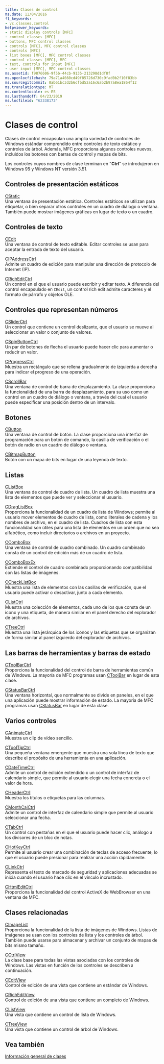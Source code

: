 ```yaml
---
title: Clases de control
ms.date: 11/04/2016
f1_keywords:
- vc.classes.control
helpviewer_keywords:
- static display controls [MFC]
- control classes [MFC]
- buttons, MFC control classes
- controls [MFC], MFC control classes
- controls [MFC]
- list boxes [MFC], MFC control classes
- control classes [MFC], MFC
- text, controls for input [MFC]
- user input [MFC], MFC control classes
ms.assetid: f9876606-9f5b-44cb-9135-213298d1df8f
ms.openlocfilehash: 79a71a4660cd49f85726d730c9fad0b2f10f83bb
ms.sourcegitcommit: 0ab61bc3d2b6cfbd52a16c6ab2b97a8ea1864f12
ms.translationtype: MT
ms.contentlocale: es-ES
ms.lasthandoff: 04/23/2019
ms.locfileid: "62338173"
---
```

# <a name="control-classes"></a>Clases de control

Clases de control encapsulan una amplia variedad de controles de Windows estándar comprendido entre controles de texto estático y controles de árbol. Además, MFC proporciona algunos controles nuevos, incluidos los botones con barras de control y mapas de bits.

Los controles cuyos nombres de clase terminan en "**Ctrl**" se introdujeron en Windows 95 y Windows NT versión 3.51.

## <a name="static-display-controls"></a>Controles de presentación estáticos

[CStatic](../mfc/reference/cstatic-class.md)<br/>
Una ventana de presentación estática. Controles estáticos se utilizan para etiquetar, o bien separar otros controles en un cuadro de diálogo o ventana. También puede mostrar imágenes gráficas en lugar de texto o un cuadro.

## <a name="text-controls"></a>Controles de texto

[CEdit](../mfc/reference/cedit-class.md)<br/>
Una ventana de control de texto editable. Editar controles se usan para aceptar la entrada de texto del usuario.

[CIPAddressCtrl](../mfc/reference/cipaddressctrl-class.md)<br/>
Admite un cuadro de edición para manipular una dirección de protocolo de Internet (IP).

[CRichEditCtrl](../mfc/reference/cricheditctrl-class.md)<br/>
Un control en el que el usuario puede escribir y editar texto. A diferencia del control encapsulado en `CEdit`, un control rich edit admite caracteres y el formato de párrafo y objetos OLE.

## <a name="controls-that-represent-numbers"></a>Controles que representan números

[CSliderCtrl](../mfc/reference/csliderctrl-class.md)<br/>
Un control que contiene un control deslizante, que el usuario se mueve al seleccionar un valor o conjunto de valores.

[CSpinButtonCtrl](../mfc/reference/cspinbuttonctrl-class.md)<br/>
Un par de botones de flecha el usuario puede hacer clic para aumentar o reducir un valor.

[CProgressCtrl](../mfc/reference/cprogressctrl-class.md)<br/>
Muestra un rectángulo que se rellena gradualmente de izquierda a derecha para indicar el progreso de una operación.

[CScrollBar](../mfc/reference/cscrollbar-class.md)<br/>
Una ventana de control de barra de desplazamiento. La clase proporciona la funcionalidad de una barra de desplazamiento, para su uso como un control en un cuadro de diálogo o ventana, a través del cual el usuario puede especificar una posición dentro de un intervalo.

## <a name="buttons"></a>Botones

[CButton](../mfc/reference/cbutton-class.md)<br/>
Una ventana de control de botón. La clase proporciona una interfaz de programación para un botón de comando, la casilla de verificación o el botón de radio en un cuadro de diálogo o ventana.

[CBitmapButton](../mfc/reference/cbitmapbutton-class.md)<br/>
Botón con un mapa de bits en lugar de una leyenda de texto.

## <a name="lists"></a>Listas

[CListBox](../mfc/reference/clistbox-class.md)<br/>
Una ventana de control de cuadro de lista. Un cuadro de lista muestra una lista de elementos que puede ver y seleccionar el usuario.

[CDragListBox](../mfc/reference/cdraglistbox-class.md)<br/>
Proporciona la funcionalidad de un cuadro de lista de Windows; permite al usuario mover elementos de cuadro de lista, como literales de cadena y los nombres de archivo, en el cuadro de lista. Cuadros de lista con esta funcionalidad son útiles para una lista de elementos en un orden que no sea alfabético, como incluir directorios o archivos en un proyecto.

[CComboBox](../mfc/reference/ccombobox-class.md)<br/>
Una ventana de control de cuadro combinado. Un cuadro combinado consta de un control de edición más de un cuadro de lista.

[CComboBoxEx](../mfc/reference/ccomboboxex-class.md)<br/>
Extiende el control de cuadro combinado proporcionando compatibilidad con las listas de imágenes.

[CCheckListBox](../mfc/reference/cchecklistbox-class.md)<br/>
Muestra una lista de elementos con las casillas de verificación, que el usuario puede activar o desactivar, junto a cada elemento.

[CListCtrl](../mfc/reference/clistctrl-class.md)<br/>
Muestra una colección de elementos, cada uno de los que consta de un icono y una etiqueta, de manera similar en el panel derecho del explorador de archivos.

[CTreeCtrl](../mfc/reference/ctreectrl-class.md)<br/>
Muestra una lista jerárquica de los iconos y las etiquetas que se organizan de forma similar al panel izquierdo del explorador de archivos.

## <a name="toolbars-and-status-bars"></a>Las barras de herramientas y barras de estado

[CToolBarCtrl](../mfc/reference/ctoolbarctrl-class.md)<br/>
Proporciona la funcionalidad del control de barra de herramientas común de Windows. La mayoría de MFC programas usan [CToolBar](../mfc/reference/ctoolbar-class.md) en lugar de esta clase.

[CStatusBarCtrl](../mfc/reference/cstatusbarctrl-class.md)<br/>
Una ventana horizontal, que normalmente se divide en paneles, en el que una aplicación puede mostrar información de estado. La mayoría de MFC programas usan [CStatusBar](../mfc/reference/cstatusbar-class.md) en lugar de esta clase.

## <a name="miscellaneous-controls"></a>Varios controles

[CAnimateCtrl](../mfc/reference/canimatectrl-class.md)<br/>
Muestra un clip de vídeo sencillo.

[CToolTipCtrl](../mfc/reference/ctooltipctrl-class.md)<br/>
Una pequeña ventana emergente que muestra una sola línea de texto que describe el propósito de una herramienta en una aplicación.

[CDateTimeCtrl](../mfc/reference/cdatetimectrl-class.md)<br/>
Admite un control de edición extendido o un control de interfaz de calendario simple, que permite al usuario elegir una fecha concreta o el valor de hora.

[CHeaderCtrl](../mfc/reference/cheaderctrl-class.md)<br/>
Muestra los títulos o etiquetas para las columnas.

[CMonthCalCtrl](../mfc/reference/cmonthcalctrl-class.md)<br/>
Admite un control de interfaz de calendario simple que permite al usuario seleccionar una fecha.

[CTabCtrl](../mfc/reference/ctabctrl-class.md)<br/>
Un control con pestañas en el que el usuario puede hacer clic, análogo a los divisores de un bloc de notas.

[CHotKeyCtrl](../mfc/reference/chotkeyctrl-class.md)<br/>
Permite al usuario crear una combinación de teclas de acceso frecuente, lo que el usuario puede presionar para realizar una acción rápidamente.

[CLinkCtrl](../mfc/reference/clinkctrl-class.md)<br/>
Representa el texto de marcado de seguridad y aplicaciones adecuadas se inicia cuando el usuario hace clic en el vínculo incrustado.

[CHtmlEditCtrl](../mfc/reference/chtmleditctrl-class.md)<br/>
Proporciona la funcionalidad del control ActiveX de WebBrowser en una ventana de MFC.

## <a name="related-classes"></a>Clases relacionadas

[CImageList](../mfc/reference/cimagelist-class.md)<br/>
Proporciona la funcionalidad de la lista de imágenes de Windows. Listas de imágenes se usan con los controles de lista y los controles de árbol. También puede usarse para almacenar y archivar un conjunto de mapas de bits mismo tamaño.

[CCtrlView](../mfc/reference/cctrlview-class.md)<br/>
La clase base para todas las vistas asociadas con los controles de Windows. Las vistas en función de los controles se describen a continuación.

[CEditView](../mfc/reference/ceditview-class.md)<br/>
Control de edición de una vista que contiene un estándar de Windows.

[CRichEditView](../mfc/reference/cricheditview-class.md)<br/>
Control de edición de una vista que contiene un completo de Windows.

[CListView](../mfc/reference/clistview-class.md)<br/>
Una vista que contiene un control de lista de Windows.

[CTreeView](../mfc/reference/ctreeview-class.md)<br/>
Una vista que contiene un control de árbol de Windows.

## <a name="see-also"></a>Vea también

[Información general de clases](../mfc/class-library-overview.md)
